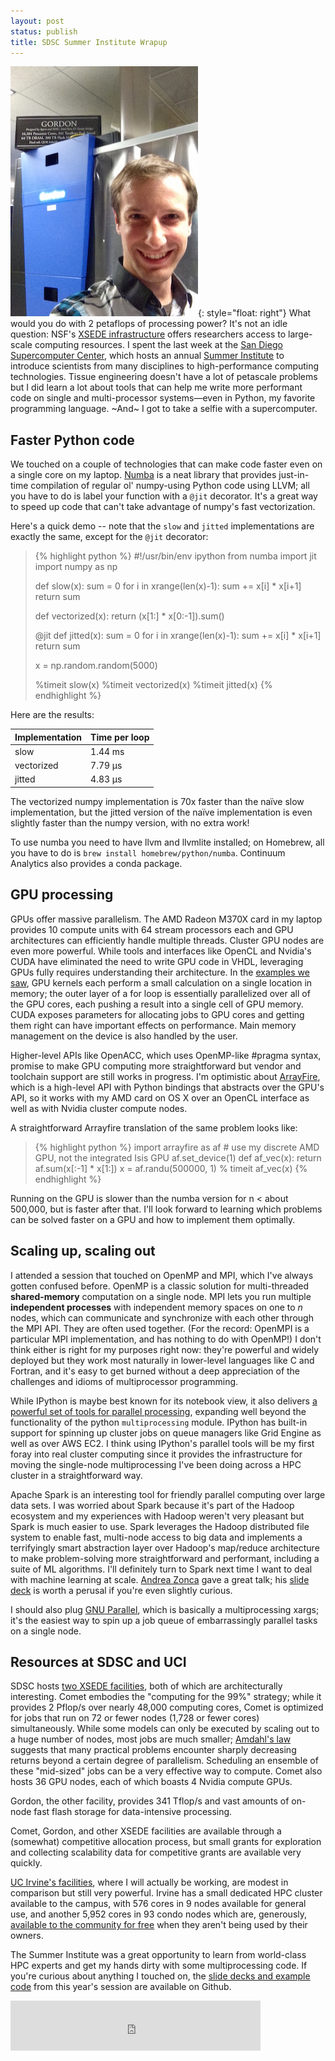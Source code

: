 ```yaml
---
layout: post
status: publish
title: SDSC Summer Institute Wrapup
---
```


![Tim and Gordon](/img/supercomputer_selfie.jpeg){: style="float: right"} What would you do with 2 petaflops of processing power? It's not an idle question: NSF's [XSEDE infrastructure](https://www.xsede.org/) offers researchers access to large-scale computing resources. I spent the last week at the [San Diego Supercomputer Center](https://www.sdsc.edu), which hosts an annual [Summer Institute](http://www.sdsc.edu/events/summerinstitute/) to introduce scientists from many disciplines to high-performance computing technologies. Tissue engineering doesn't have a lot of petascale problems but I did learn a lot about tools that can help me write more performant code on single and multi-processor systems—even in Python, my favorite programming language. ~And~ I got to take a selfie with a supercomputer.

## Faster Python code

We touched on a couple of technologies that can make code faster even on a single core on my laptop. [Numba](http://numba.pydata.org/) is a neat library that provides just-in-time compilation of regular ol' numpy-using Python code using LLVM; all you have to do is label your function with a `@jit` decorator. It's a great way to speed up code that can't take advantage of numpy's fast vectorization.

Here's a quick demo -- note that the `slow` and `jitted` implementations are exactly the same, except for the `@jit` decorator:

<blockquote>
{% highlight python %}
#!/usr/bin/env ipython
from numba import jit
import numpy as np

def slow(x):
    sum = 0
    for i in xrange(len(x)-1):
        sum += x[i] * x[i+1]
    return sum

def vectorized(x):
    return (x[1:] * x[0:-1]).sum()

@jit
def jitted(x):
    sum = 0
    for i in xrange(len(x)-1):
        sum += x[i] * x[i+1]
    return sum

x = np.random.random(5000)

%timeit slow(x)
%timeit vectorized(x)
%timeit jitted(x)
{% endhighlight %}
</blockquote>

Here are the results:

Implementation | Time per loop
--- | ---
slow | 1.44 ms
vectorized | 7.79 µs
jitted | 4.83 µs

The vectorized numpy implementation is 70x faster than the naïve slow implementation, but the jitted version of the naïve implementation is even slightly faster than the numpy version, with no extra work!

To use numba you need to have llvm and llvmlite installed; on Homebrew, all you have to do is `brew install homebrew/python/numba`. Continuum Analytics also provides a conda package.

## GPU processing

GPUs offer massive parallelism. The AMD Radeon M370X card in my laptop provides 10 compute units with 64 stream processors each and GPU architectures can efficiently handle multiple threads. Cluster GPU nodes are even more powerful. While tools and interfaces like OpenCL and Nvidia's CUDA have eliminated the need to write GPU code in VHDL, leveraging GPUs fully requires understanding their architecture. In the [examples we saw](https://github.com/sdsc/sdsc-summer-institute-2015/tree/master/hpc0_gpu_programming), GPU kernels each perform a small calculation on a single location in memory; the outer layer of a for loop is essentially parallelized over all of the GPU cores, each pushing a result into a single cell of GPU memory. CUDA exposes parameters for allocating jobs to GPU cores and getting them right can have important effects on performance. Main memory management on the device is also handled by the user.

Higher-level APIs like OpenACC, which uses OpenMP-like #pragma syntax, promise to make GPU computing more straightforward but vendor and toolchain support are still works in progress. I'm optimistic about [ArrayFire](https://arrayfire.com), which is a high-level API with Python bindings that abstracts over the GPU's API, so it works with my AMD card on OS X over an OpenCL interface as well as with Nvidia cluster compute nodes.

A straightforward Arrayfire translation of the same problem looks like:

<blockquote>
{% highlight python %}
import arrayfire as af
# use my discrete AMD GPU, not the integrated Isis GPU
af.set_device(1)
def af_vec(x):
    return af.sum(x[:-1] * x[1:])
x = af.randu(500000, 1)
% timeit af_vec(x)
{% endhighlight %}
</blockquote>

Running on the GPU is slower than the numba version for n < about 500,000, but is faster after that. I'll look forward to learning which problems can be solved faster on a GPU and how to implement them optimally.

## Scaling up, scaling out

I attended a session that touched on OpenMP and MPI, which I've always gotten confused before. OpenMP is a classic solution for multi-threaded __shared-memory__ computation on a single node. MPI lets you run multiple __independent processes__ with independent memory spaces on one to _n_ nodes, which can communicate and synchronize with each other through the MPI API. They are often used together. (For the record: OpenMPI is a particular MPI implementation, and has nothing to do with OpenMP!) I don't think either is right for my purposes right now: they're powerful and widely deployed but they work most naturally in lower-level languages like C and Fortran, and it's easy to get burned without a deep appreciation of the challenges and idioms of multiprocessor programming.

While IPython is maybe best known for its notebook view, it also delivers [a powerful set of tools for parallel processing](http://ipython.org/ipython-doc/dev/parallel/parallel_intro.html), expanding well beyond the functionality of the python `multiprocessing` module. IPython has built-in support for spinning up cluster jobs on queue managers like Grid Engine as well as over AWS EC2. I think using IPython's parallel tools will be my first foray into real cluster computing since it provides the infrastructure for moving the single-node multiprocessing I've been doing across a HPC cluster in a straightforward way.

Apache Spark is an interesting tool for friendly parallel computing over large data sets. I was worried about Spark because it's part of the Hadoop ecosystem and my experiences with Hadoop weren't very pleasant but Spark is much easier to use. Spark leverages the Hadoop distributed file system to enable fast, multi-node access to big data and implements a terrifyingly smart abstraction layer over Hadoop's map/reduce architecture to make problem-solving more straightforward and performant, including a suite of ML algorithms. I'll definitely turn to Spark next time I want to deal with machine learning at scale. [Andrea Zonca](https://twitter.com/andreazonca) gave a great talk; his [slide deck](https://github.com/sdsc/sdsc-summer-institute-2015/raw/master/bigdata1_spark/SDSC-SI-Spark.pdf) is worth a perusal if you're even slightly curious.

I should also plug [GNU Parallel](https://www.gnu.org/software/parallel/), which is basically a multiprocessing xargs; it's the easiest way to spin up a job queue of embarrassingly parallel tasks on a single node.

## Resources at SDSC and UCI

SDSC hosts [two XSEDE facilities](https://www.sdsc.edu/services/hpc/hpc_systems.html), both of which are architecturally interesting. Comet embodies the "computing for the 99%" strategy; while it provides 2 Pflop/s over nearly 48,000 computing cores, Comet is optimized for jobs that run on 72 or fewer nodes (1,728 or fewer cores) simultaneously. While some models can only be executed by scaling out to a huge number of nodes, most jobs are much smaller; [Amdahl's law](https://en.wikipedia.org/wiki/Amdahl%27s_law) suggests that many practical problems encounter sharply decreasing returns beyond a certain degree of parallelism. Scheduling an ensemble of these "mid-sized" jobs can be a very effective way to compute. Comet also hosts 36 GPU nodes, each of which boasts 4 Nvidia compute GPUs.

Gordon, the other facility, provides 341 Tflop/s and vast amounts of on-node fast flash storage for data-intensive processing.

Comet, Gordon, and other XSEDE facilities are available through a (somewhat) competitive allocation process, but small grants for exploration and collecting scalability data for competitive grants are available very quickly.

[UC Irvine's facilities](http://hpc.oit.uci.edu/), where I will actually be working, are modest in comparison but still very powerful. Irvine has a small dedicated HPC cluster available to the campus, with 576 cores in 9 nodes available for general use, and another 5,952 cores in 93 condo nodes which are, generously, [available to the community for free](http://hpc.oit.uci.edu/free-queue) when they aren't being used by their owners.

The Summer Institute was a great opportunity to learn from world-class HPC experts and get my hands dirty with some multiprocessing code. If you're curious about anything I touched on, the [slide decks and example code](https://github.com/sdsc/sdsc-summer-institute-2015) from this year's session are available on Github.

<iframe width="400" height="80" src="https://rd.io/i/QVlL5DdBwXM/" frameborder="0"></iframe>
